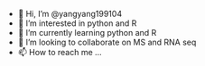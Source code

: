 - 👋 Hi, I’m @yangyang199104
- 👀 I’m interested in python and R
- 🌱 I’m currently learning python and R
- 💞️ I’m looking to collaborate on MS and RNA seq
- 📫 How to reach me ...

<!---
yangyang199104/yangyang199104 is a ✨ special ✨ repository because its `README.md` (this file) appears on your GitHub profile.
You can click the Preview link to take a look at your changes.
--->
